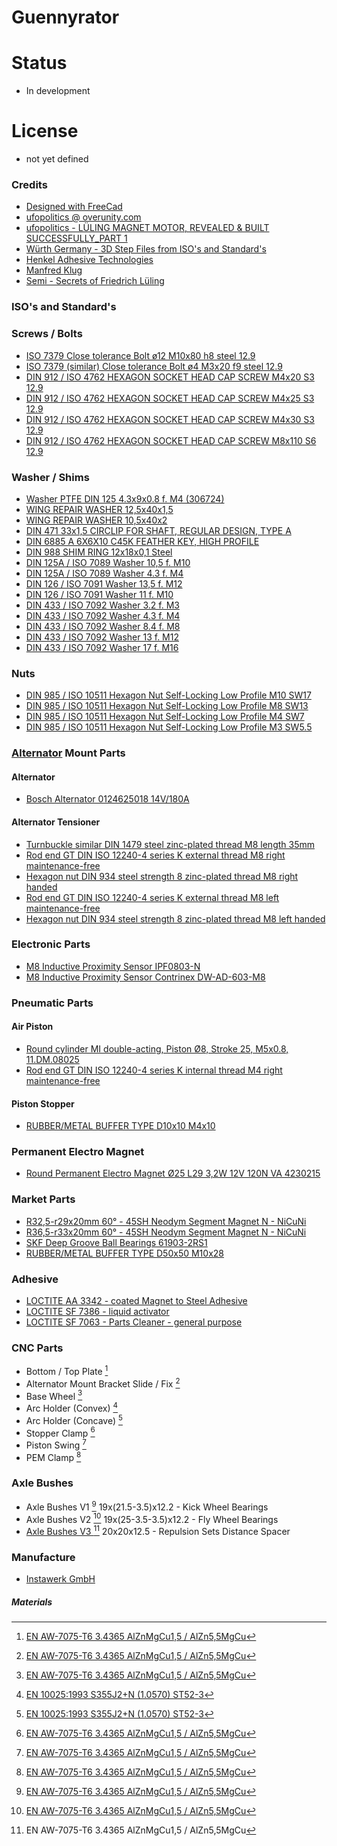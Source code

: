 # Guennyrator

# Status
* In development

# License
* not yet defined

### Credits
* [Designed with FreeCad](https://www.freecadweb.org)
* [ufopolitics @ overunity.com](https://overunity.com/lueling-magnet-motor/)
* [ufopolitics - LÜLING MAGNET MOTOR, REVEALED & BUILT SUCCESSFULLY_PART 1](https://www.youtube.com/watch?v=ytCVQ-OZZmM)
* [Würth Germany - 3D Step Files from ISO's and Standard's](https://eshop.wuerth.de/Product-categories/Fasteners/140135.cyid/1401.cgid/en/US/EUR)
* [Henkel Adhesive Technologies](https://www.henkel-adhesives.com/de/en.html)
* [Manfred ](https://www.youtube.com/watch?v=dJ6--Fqkdjs)[Klug](https://www.youtube.com/watch?v=1gJIGtJCz-s)
* [Semi - Secrets of Friedrich Lüling](https://s-em-i.github.io/s-em-i.github.io-SecretsOfLueling/)

### ISO's and Standard's
### Screws / Bolts
* [ISO 7379 Close tolerance Bolt ø12 M10x80 h8 steel 12.9](https://www.wegertseder.com/ArticleDetails.aspx?ANR=2616-628)
* [ISO 7379 (similar) Close tolerance Bolt ø4 M3x20 f9 steel 12.9](https://www.maedler.de/Article/619704020)
* [DIN 912 / ISO 4762 HEXAGON SOCKET HEAD CAP SCREW M4x20 S3 12.9](https://www.wegertseder.com/ArticleDetails.aspx?ANR=2548-055)
* [DIN 912 / ISO 4762 HEXAGON SOCKET HEAD CAP SCREW M4x25 S3 12.9](https://www.wegertseder.com/ArticleDetails.aspx?ANR=2548-057)
* [DIN 912 / ISO 4762 HEXAGON SOCKET HEAD CAP SCREW M4x30 S3 12.9](https://www.wegertseder.com/ArticleDetails.aspx?ANR=2548-058)
* [DIN 912 / ISO 4762 HEXAGON SOCKET HEAD CAP SCREW M8x110 S6 12.9](https://www.wegertseder.com/ArticleDetails.aspx?ANR=2548-196)

### Washer / Shims
* [Washer PTFE DIN 125 4.3x9x0.8 f. M4 (306724)](https://www.rct-online.de/en/fastening-elements/washers-and-rings/30444/washer-din-125-made-of-ptfe)
* [WING REPAIR WASHER 12,5x40x1,5](https://www.wegertseder.com/ArticleDetails.aspx?ANR=1542-014)
* [WING REPAIR WASHER 10,5x40x2](https://www.wegertseder.com/ArticleDetails.aspx?ANR=1542-008)
* [DIN 471 33x1,5 CIRCLIP FOR SHAFT, REGULAR DESIGN, TYPE A](https://www.wegertseder.com/ArticleDetails.aspx?ANR=1950-036)
* [DIN 6885 A 6X6X10 C45K FEATHER KEY, HIGH PROFILE](https://www.wegertseder.com/ArticleDetails.aspx?ANR=1848-484)
* [DIN 988 SHIM RING 12x18x0,1 Steel](https://www.wegertseder.com/ArticleDetails.aspx?ANR=1650-562)
* [DIN 125A / ISO 7089 Washer 10,5 f. M10](https://www.wegertseder.com/ArticleDetails.aspx?ANR=1490-218)
* [DIN 125A / ISO 7089 Washer 4.3 f. M4](https://www.rct-online.de/de/befestigungselemente/scheiben-und-ringe/unterlegscheibe-din-125-aus-ptfe)
* [DIN 126 / ISO 7091 Washer 13,5 f. M12](https://www.wegertseder.com/ArticleDetails.aspx?ANR=1538-896)
* [DIN 126 / ISO 7091 Washer 11 f. M10](https://www.wegertseder.com/ArticleDetails.aspx?ANR=1538-894)
* [DIN 433 / ISO 7092 Washer 3.2 f. M3](https://www.wegertseder.com/ArticleDetails.aspx?ANR=4497-604)
* [DIN 433 / ISO 7092 Washer 4.3 f. M4](https://www.wegertseder.com/ArticleDetails.aspx?ANR=4497-606)
* [DIN 433 / ISO 7092 Washer 8.4 f. M8](https://www.wegertseder.com/ArticleDetails.aspx?ANR=4497-612)
* [DIN 433 / ISO 7092 Washer 13 f. M12](https://www.wegertseder.com/ArticleDetails.aspx?ANR=4497-616)
* [DIN 433 / ISO 7092 Washer 17 f. M16](https://www.wegertseder.com/ArticleDetails.aspx?ANR=4497-620)


### Nuts
* [DIN 985 / ISO 10511 Hexagon Nut Self-Locking Low Profile M10 SW17](https://www.wegertseder.com/ArticleDetails.aspx?ANR=3344-210)
* [DIN 985 / ISO 10511 Hexagon Nut Self-Locking Low Profile M8 SW13](https://www.wegertseder.com/ArticleDetails.aspx?ANR=3344-208)
* [DIN 985 / ISO 10511 Hexagon Nut Self-Locking Low Profile M4 SW7](https://www.wegertseder.com/ArticleDetails.aspx?ANR=3340-142)
* [DIN 985 / ISO 10511 Hexagon Nut Self-Locking Low Profile M3 SW5.5](https://www.wegertseder.com/ArticleDetails.aspx?ANR=3340-140)

### [Alternator](images/Alternator.stl) Mount Parts
#### Alternator
* [Bosch Alternator 0124625018 14V/180A](http://stock-available-automotive.blogspot.com/2011/10/0124625018-bosch-alternators.html)
#### Alternator Tensioner
* [Turnbuckle similar DIN 1479 steel zinc-plated thread M8 length 35mm](https://www.maedler.de/Article/65385800)
* [Rod end GT DIN ISO 12240-4 series K external thread M8 right maintenance-free](https://www.maedler.de/Article/63280800)
* [Hexagon nut DIN 934 steel strength 8 zinc-plated thread M8 right handed](https://www.maedler.de/Article/65200800)
* [Rod end GT DIN ISO 12240-4 series K external thread M8 left maintenance-free](https://www.maedler.de/Article/63290800)
* [Hexagon nut DIN 934 steel strength 8 zinc-plated thread M8 left handed](https://www.maedler.de/Article/65230800)

### Electronic Parts
* [M8 Inductive Proximity Sensor IPF0803-N](https://sg.cytron.io/p-m8-inductive-proximity-sensor)
* [M8 Inductive Proximity Sensor Contrinex DW-AD-603-M8](https://www.contrinex.com/product/dw-ad-603-m8/)

### Pneumatic Parts
#### Air Piston
* [Round cylinder MI double-acting, Piston Ø8, Stroke 25, M5x0.8, 11.DM.08025](https://www.riegler.shop/gb/Product/Details/114774)
* [Rod end GT DIN ISO 12240-4 series K internal thread M4 right maintenance-free](https://www.maedler.de/Article/63260400)
#### Piston Stopper
* [RUBBER/METAL BUFFER TYPE D10x10 M4x10](https://www.maedler.de/Article/68578100)

### Permanent Electro Magnet
* [Round Permanent Electro Magnet Ø25 L29 3,2W 12V 120N VA 4230215](https://shop.mannel-magnet.de/pdf/ehaft/4240015.pdf)

### Market Parts
* [R32,5-r29x20mm 60° - 45SH Neodym Segment Magnet N - NiCuNi](https://www.neomagnete.de/de/r32-5-r29x20mm-600-45sh-neodym-segment-magnet-n-nicuni?c=9)
* [R36,5-r33x20mm 60° - 45SH Neodym Segment Magnet N - NiCuNi](https://www.neomagnete.de/de/r36-5-r33x20mm-600-45sh-neodym-segment-magnet-n-nicuni?c=9)
* [SKF Deep Groove Ball Bearings 61903-2RS1](https://www.skf.com/us/products/rolling-bearings/ball-bearings/deep-groove-ball-bearings/productid-61903-2RS1)
* [RUBBER/METAL BUFFER TYPE D50x50 M10x28](https://www.maedler.de/Article/68580650)

### Adhesive
* [LOCTITE AA 3342 - coated Magnet to Steel Adhesive](https://www.henkel-adhesives.com/de/en/product/structural-adhesives/loctite_aa_3342.html)
* [LOCTITE SF 7386 - liquid activator](https://www.henkel-adhesives.com/de/en/product/industrial-adhesives/loctite_sf_7386.html)
* [LOCTITE SF 7063 - Parts Cleaner - general purpose](https://www.henkel-adhesives.com/de/en/product/industrial-degreasers/loctite_sf_7063.html)

### CNC Parts
* Bottom / Top Plate [^1]
* Alternator Mount Bracket Slide / Fix [^1]
* Base Wheel [^1]
* Arc Holder (Convex) [^3]
* Arc Holder (Concave) [^3]
* Stopper Clamp [^1]
* Piston Swing [^1]
* PEM Clamp [^1]

### Axle Bushes
* Axle Bushes V1 [^1] 19x(21.5-3.5)x12.2 - Kick Wheel Bearings
* Axle Bushes V2 [^1] 19x(25-3.5-3.5)x12.2 - Fly Wheel Bearings
* [Axle Bushes V3 [^1] 20x20x12.5 - Repulsion Sets Distance Spacer](https://www.edelstahldepot.de/distanzhuelse-abstandshuelse-abstandshalter-abstandhalter-fuer-m8-aluminium-blank-20x20-mm)

### Manufacture
* [Instawerk GmbH](www.instawerk.de)

##### Materials
[^1]: [EN AW-7075-T6 3.4365 AlZnMgCu1,5 / AlZn5,5MgCu](https://www.theworldmaterial.com/al-7075-aluminum-alloy)
[^2]: [EN ISO 4957 1.2379 X153CrMoV12](https://www.theworldmaterial.com/din-en-1-2379-steel-x153crmov12-material/)
[^3]: [EN 10025:1993 S355J2+N (1.0570) ST52-3](https://www.theworldmaterial.com/1-0570-material-st52-steel-din-17100/)